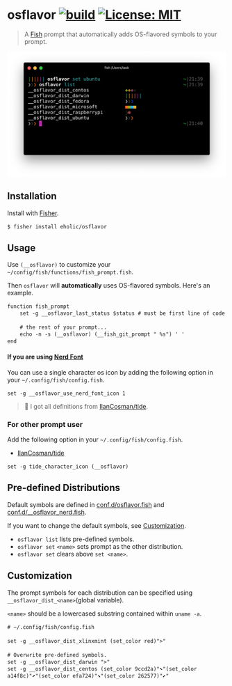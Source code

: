 # osflavor  [![build](https://github.com/eholic/osflavor/actions/workflows/build.yml/badge.svg)](https://github.com/eholic/osflavor/actions/workflows/build.yml) [![License: MIT](https://img.shields.io/badge/License-MIT-yellow.svg)](https://opensource.org/licenses/MIT)

> A [Fish](https://fishshell.com/) prompt that automatically adds OS-flavored symbols to your prompt.

![](osflavor.png)

## Installation

Install with [Fisher](https://github.com/jorgebucaran/fisher).

```console
$ fisher install eholic/osflavor
```

## Usage

Use `(__osflavor)` to customize your `~/config/fish/functions/fish_prompt.fish`.

Then `osflavor` will **automatically** uses OS-flavored symbols. Here's an example.

```fish
function fish_prompt
    set -g __osflavor_last_status $status # must be first line of code

    # the rest of your prompt...
    echo -n -s (__osflavor) (__fish_git_prompt " %s") ' '
end
```

#### If you are using [Nerd Font](https://github.com/ryanoasis/nerd-fonts)
You can use a single character os icon by adding the following option in your `~/.config/fish/config.fish`.

```fish
set -g __osflavor_use_nerd_font_icon 1
```
> :pray: I got all definitions from [IlanCosman/tide](https://github.com/IlanCosman/tide).

### For other prompt user
Add the following option in your `~/.config/fish/config.fish`.
- [IlanCosman/tide](https://github.com/IlanCosman/tide)
```fish
set -g tide_character_icon (__osflavor)
```

## Pre-defined Distributions

Default symbols are defined in [conf.d/osflavor.fish](conf.d/osflavor.fish) and [conf.d/__osflavor_nerd.fish](conf.d/__osflavor_nerd.fish).

If you want to change the default symbols, see [Customization](https://github.com/eholic/osflavor#customization).

- `osflavor list` lists pre-defined symbols.
- `osflavor set` `<name>` sets prompt as the other distribution.
- `osflavor set` clears above `set <name>`.

## Customization

The prompt symbols for each distribution can be specified using `__osflavor_dist_<name>`(global variable).

`<name>` should be a lowercased substring contained within `uname -a`.

```fish
# ~/.config/fish/config.fish

set -g __osflavor_dist_xlinxmint (set_color red)">"

# Overwrite pre-defined symbols.
set -g __osflavor_dist_darwin ">"
set -g __osflavor_dist_centos (set_color 9ccd2a)"⬉"(set_color a14f8c)"⬈"(set_color efa724)"⬊"(set_color 262577)"⬋"
```
